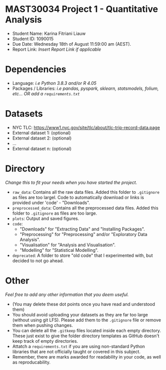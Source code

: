 # MAST30034 Project 1 - Quantitative Analysis
- Student Name: Karina Fitriani Liauw
- Student ID: 1090015
- Due Date: Wednesday 18th of August 11:59:00 am (AEST).
- Report Link: _Insert Report Link if applicable_

# Dependencies
- Language: _i.e Python 3.8.3 and/or R 4.05_
- Packages / Libraries: _i.e pandas, pyspark, sklearn, statsmodels, folium, etc... OR add a `requirements.txt`_

# Datasets
- NYC TLC: https://www1.nyc.gov/site/tlc/about/tlc-trip-record-data.page
- External dataset 1: (optional)
- External dataset 2: (optional)
- ...
- External dataset n: (optional)

# Directory
_Change this to fit your needs when you have started the project._
- `raw_data`: Contains all the raw data files. Added this folder to `.gitignore` as files are too largel. Code to automatically download or links is provided under 'code' - "Downloads". 
- `preprocessed_data`: Contains all the preprocessed data files. Added this folder to `.gitignore` as files are too large.
- `plots`: Output and saved figures.
- `code`: 
    - "Downloads" for "Extracting Data" and "Installing Packages".
    - "Preprocessing" for "Preprocessing" and/or "Exploratory Data Analysis".
    - "Visualisation" for "Analysis and Visualisation".
    - "Modelling" for "Statistical Modelling".
- `deprecated`: A folder to store "old code" that I experimented with, but decided to not go ahead.

# Other
_Feel free to add any other information that you deem useful._
- (You may delete these dot points once you have read and understood them)
- You should avoid uploading your datasets as they are far too large (without using git LFS). Please add them to the `.gitignore` file or remove them when pushing changes.
- You can delete all the `.gitkeep` files located inside each empty directory. These just exist to give the folder directory templates as GitHub doesn't keep track of empty directories. 
- Attatch a `requirements.txt` if you are using non-standard Python libraries that are not officially taught or covered in this subject. 
- Remember, there are marks awarded for readability in your code, as well as reproducability.